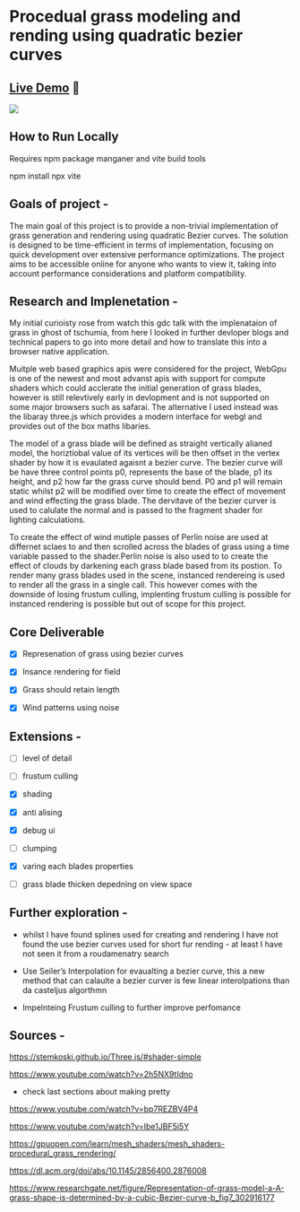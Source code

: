 # Procedual grass modeling and rending using quadratic bezier curves

## [Live Demo](https://ruby-steep-kilometer.glitch.me/) 🔴

![](https://github.com/ChrisHow9/WebGLProcedualGrass/blob/main/grass.gif)


## How to Run Locally 

Requires npm package manganer and vite build tools

   npm install
   npx vite

## Goals of project - 

The main goal of this project is to provide a non-trivial implementation of grass generation and rendering using quadratic Bezier curves. The solution is designed to be time-efficient in terms of implementation, focusing on quick development over extensive performance optimizations. The project aims to be accessible online for anyone who wants to view it, taking into account performance considerations and platform compatibility.

## Research and Implenetation - 

My initial curioisty rose from watch this gdc talk with the implenataion of grass in ghost of tschumia, from here I looked in further devloper blogs and technical papers to go into more detail and how to translate this into a browser native application.

Muitple web based graphics apis were considered for the project, WebGpu is one of the newest and most advanst apis with support for compute shaders which could acclerate the initial generation of grass blades, however is still relevtively early in devlopment and is not supported on some major browsers such as safarai. The alternative I used instead was the libaray three.js which provides a modern interface for webgl and provides out of the box maths libaries.

The model of a grass blade will be defined as straight vertically alianed model, the horiztiobal value of its vertices will be then offset in the vertex shader by how it is evaulated agaisnt a bezier curve. The bezier curve will be have three control points p0, represents the base of the blade, p1 its height, and p2 how far the grass curve should bend. P0 and p1 will remain static whilst p2 will be modified over time to create the effect of movement and wind effecting the grass blade. The dervitave of the bezier curver is used to calulate the normal  and is passed to the fragment shader for lighting calculations.

To create the effect of wind mutiple passes of Perlin noise are used at differnet sclaes to and then scrolled across the blades of grass using a time variable passed to the shader.Perlin noise is also used to to create the effect of clouds by darkening each grass blade based from its postion. To render many grass blades used in the scene, instanced rendereing is used to render all the grass in a single call. This however comes with the downside of losing frustum culling, implenting frustum culling is possible for instanced rendering is possible but out of scope for this project.



## Core Deliverable 

- [x] Represenation of grass using bezier curves 

- [x] Insance rendering for field 

- [x] Grass should retain length 

- [x] Wind patterns using noise



 ## Extensions -

- [ ] level of detail

- [ ] frustum culling 

- [x] shading

- [x] anti alising

- [x] debug ui

- [ ] clumping

- [x] varing each blades properties

- [ ] grass blade thicken depedning on view space


## Further exploration - 

- whilst I have found splines used for creating and rendering I have not found the use bezier curves used for short fur rending - at least I have not seen it from a roudamenatry search 

- Use Seiler’s Interpolation for evaualting a bezier curve, this a new method that can calaulte a bezier curver is few linear interolpations than da casteljus algorthmn

- Impelnteing Frustum culling to further improve perfomance


## Sources -

https://stemkoski.github.io/Three.js/#shader-simple

https://www.youtube.com/watch?v=2h5NX9tIdno
- check last sections about making pretty

https://www.youtube.com/watch?v=bp7REZBV4P4


https://www.youtube.com/watch?v=Ibe1JBF5i5Y


https://gpuopen.com/learn/mesh_shaders/mesh_shaders-procedural_grass_rendering/

https://dl.acm.org/doi/abs/10.1145/2856400.2876008

https://www.researchgate.net/figure/Representation-of-grass-model-a-A-grass-shape-is-determined-by-a-cubic-Bezier-curve-b_fig7_302916177
